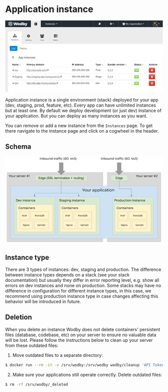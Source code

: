 # Application instance

![](_images/instances.png)

Application instance is a single environment (stack) deployed for your app (dev, staging, prod, feature, etc). Every app can have unlimited instances but at least one. By default we deploy development (or just dev) instance of your application. But you can deploy as many instances as you want. 

You can remove or add a new instance from the `Instances` page. To get there navigate to the instance page and click on a cogwheel in the header.
 
## Schema

![](../infrastructure/_images/schema.png)

## Instance type

There are 3 types of instances: dev, staging and production. The difference between instance types depends on a stack (see your stack documentation) but usually they differ in error reporting level, e.g. show all errors on dev instances and none on production. Some stacks may have no difference in configuration for different instance types, in this case, we recommend using production instance type in case changes affecting this behavior will be introduced in future.  

## Deletion

When you delete an instance Wodby does not delete containers' persistent files (database, codebase, etc) on your server to ensure no valuable data will be lost. Please follow the instructions below to clean up your server from these outdated files:
 
1. Move outdated files to a separate directory:
```bash
$ docker run --rm -it -v /srv/wodby:/srv/wodby wodby/cleanup 'API Token'
```

2. Make sure your applications still operate correctly. Delete outdated files:
```bash
$ rm -rf /srv/wodby/_deleted
```
